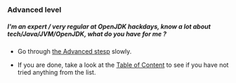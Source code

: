 ### Advanced level

##### I'm an expert / very regular at OpenJDK hackdays, know a lot about tech/Java/JVM/OpenJDK, what do you have for me ?

- Go through [the Advanced stesp](advanced-level.md) slowly.

- If you are done, take a look at the [Table of Content](http://neomatrix369.gitbooks.io/adoptopenjdk-getting-started-kit/content/) to see if you have not tried anything from the list.





